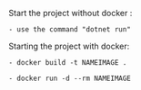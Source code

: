 Start the project without docker :

    - use the command "dotnet run"
    
    
Starting the project with docker:

    - docker build -t NAMEIMAGE .
    
    - docker run -d --rm NAMEIMAGE
